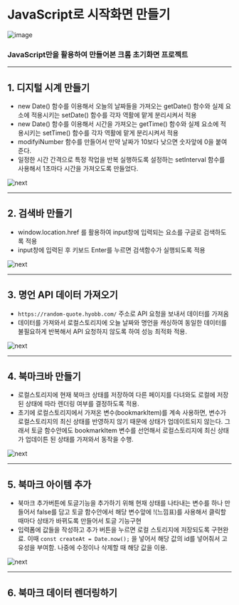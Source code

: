 # JavaScript로 시작화면 만들기

![image](https://github.com/user-attachments/assets/9be47d3a-ca23-4d86-9025-645a0da236b4)


### JavaScript만을 활용하여 만들어본 크롬 초기화면 프로젝트

---

## 1. 디지털 시계 만들기
- new Date() 함수를 이용해서 오늘의 날짜들을 가져오는 getDate() 함수와 실제 요소에 적용시키는 setDate() 함수를 각자 역활에 맡게 분리시켜서 적용
- new Date() 함수를 이용해서 시간을 가져오는 getTime() 함수와 실제 요소에 적용시키는 setTime() 함수를 각자 역활에 맡게 분리시켜서 적용
- modifyiNumber 함수를 만들어서 만약 날짜가 10보다 낮으면 숫자앞에 0을 붙여준다.
- 일정한 시간 간격으로 특정 작업을 반복 실행하도록 설정하는 setInterval 함수를 사용해서 1초마다 시간을 가져오도록 만들었다.

![next](https://github.com/user-attachments/assets/800536c3-d231-461f-8cfa-2bda6c9f5dc5)


---

## 2. 검색바 만들기
- window.location.href 를 활용하여 input창에 입력되는 요소를 구글로 검색하도록 적용
- input창에 입력된 후 키보드 Enter를 누르면 검색함수가 실행되도록 적용

![next](https://github.com/user-attachments/assets/ebd3ed3a-5029-4065-87cb-530d6dbab837)


---

## 3. 명언 API 데이터 가져오기
- `https://random-quote.hyobb.com/` 주소로 API 요청을 보내서 데이터를 가져옴
- 데이터를 가져와서 로컬스토리지에 오늘 날짜와 명언을 캐싱하여 동일한 데이터를 불필요하게 반복해서 API 요청하지 않도록 하여 성능 최적화 적용.

![next](https://github.com/user-attachments/assets/be3d0e8a-5e3c-4ef5-938d-f480c06c6a79)

---

## 4. 북마크바 만들기
- 로컬스토리지에 현재 북마크 상태를 저장하여 다른 페이지를 다녀와도 로컬에 저장된 상태에 따라 렌더링 여부를 결정하도록 적용.
- 초기에 로컬스토리지에서 가져온 변수(bookmarkItem)를 계속 사용하면, 변수가 로컬스토리지의 최신 상태를 반영하지 않기 때문에 상태가 업데이트되지 않는다. 그래서 토글 함수안에도 bookmarkItem 변수를 선언해서 로컬스토리지에 최신 상태가 업데이튼 된 상태를 가져와서 동작을 수행.

![next](https://github.com/user-attachments/assets/b44a71b1-7d88-4a33-ad22-40d2edf7efd1)

---

## 5. 북마크 아이템 추가 
- 북마크 추가버튼에 토글기능을 추가하기 위해 현재 상태를 나타내는 변수를 하나 만들어서 false를 담고 토글 함수안에서 해당 변수앞에 !(느낌표)를 사용해서 클릭할 때마다 상태가 바뀌도록 만들어서 토글 기능구현
- 입력폼에 값들을 작성하고 추가 버튼을 누르면 로컬 스토리지에 저장되도록 구현완료. 이때 `const createAt = Date.now();` 을 넣어서 해당 값의 id를 넣어줘서 고유성을 부여함. 나중에 수정이나 삭제할 때 해당 값을 이용.

![next](https://github.com/user-attachments/assets/ada3a110-e7df-45e7-aa6b-1991b7777e64)

---

## 6. 북마크 데이터 렌더링하기



